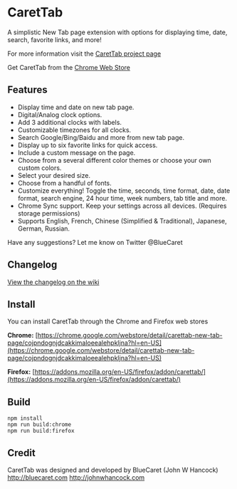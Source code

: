 # CaretTab
A simplistic New Tab page extension with options for displaying time, date, search, favorite links, and more!

For more information visit the [CaretTab project page](http://bluecaret.com/project/carettab)

Get CaretTab from the [Chrome Web Store](https://chrome.google.com/webstore/detail/carettab-new-tab-page/cojpndognjdcakkimaloeealehpkljna?hl=en-US)

## Features
- Display time and date on new tab page.
- Digital/Analog clock options.
- Add 3 additional clocks with labels.
- Customizable timezones for all clocks.
- Search Google/Bing/Baidu and more from new tab page.
- Display up to six favorite links for quick access.
- Include a custom message on the page.
- Choose from a several different color themes or choose your own custom colors.
- Select your desired size.
- Choose from a handful of fonts.
- Customize everything! Toggle the time, seconds, time format, date, date format, search engine, 24 hour time, week numbers, tab title and more.
- Chrome Sync support. Keep your settings across all devices. (Requires storage permissions)
- Supports English, French, Chinese (Simplified &amp; Traditional), Japanese, German, Russian.

Have any suggestions? Let me know on Twitter @BlueCaret

## Changelog

[View the changelog on the wiki](https://github.com/bluecaret/carettab/wiki/Changelog)

## Install

You can install CaretTab through the Chrome and Firefox web stores

**Chrome:**
[https://chrome.google.com/webstore/detail/carettab-new-tab-page/cojpndognjdcakkimaloeealehpkljna?hl=en-US](https://chrome.google.com/webstore/detail/carettab-new-tab-page/cojpndognjdcakkimaloeealehpkljna?hl=en-US)

**Firefox:**
[https://addons.mozilla.org/en-US/firefox/addon/carettab/](https://addons.mozilla.org/en-US/firefox/addon/carettab/)

## Build

```
npm install
npm run build:chrome
npm run build:firefox
```

## Credit
CaretTab was designed and developed by BlueCaret (John W Hancock)
http://bluecaret.com
http://johnwhancock.com
